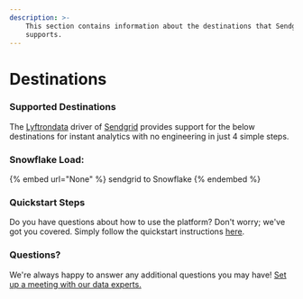 ```yaml
---
description: >-
    This section contains information about the destinations that Sendgrid
    supports.
---
```


# Destinations

### Supported Destinations

The [Lyftrondata](https://www.lyftrondata.com/) driver of [Sendgrid](None) provides support for the below destinations for instant analytics with no engineering in just 4 simple steps.

### Snowflake Load:

{% embed url="None" %}
sendgrid to Snowflake
{% endembed %}

### Quickstart Steps

Do you have questions about how to use the platform? Don't worry; we've got you covered. Simply follow the quickstart instructions [here](README.md).

### Questions? <a href="#questions" id="questions"></a>

We're always happy to answer any additional questions you may have! [Set up a meeting with our data experts.](https://www.lyftrondata.com/book-a-meeting/)
